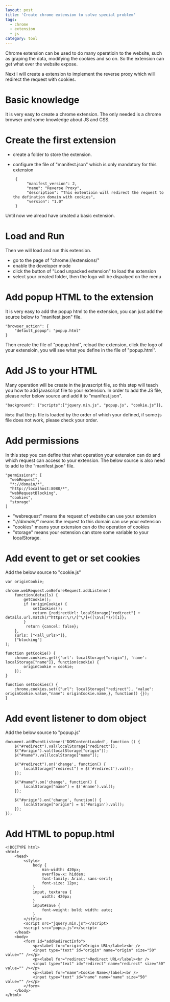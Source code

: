 ```yaml
---
layout: post
title: 'Create chrome extension to solve special problem'
tags:
  - chrome
  - extension
  - js
category: tool
---
```

Chrome extension can be used to do many operatioin to the website, such as graping the data, modifying the cookies and so on. So the extension can get what ever the website expose.

Next I will create a extension to implement the reverse proxy which will redirect the request with cookies.
<!--more-->

# Basic knowledge
It is very easy to create a chrome extension. The only needed is a chrome browser and some knowledge about JS and CSS.

# Create the first extension

 * create a folder to store the extension.
 * configure the file of "manifest.json" which is only mandatory for this extension

        {
             "manifest_version": 2,
             "name": "Reverse Proxy",
             "description": "This extentioin will redirect the request to the defination domain with cookies",
             "version": "1.0"
        }


Until now we alread have created a basic extension.

# Load and Run
Then we will load and run this extension.

 * go to the page of "chrome://extensions/"
 * enable the developer mode
 * click the button of "Load unpacked extension" to load the extension
 * select your created folder, then the logo will be dispalyed on the menu

# Add popup HTML to the extension
It is very easy to add the popup html to the extension, you can just add the source below to "manifest.json" file.

    "browser_action": {
        "default_popup": "popup.html"
    }

Then create the file of "popup.html", reload the extension, click the logo of your extensioin, you will see what you define in the file of "popup.html".

# Add JS to your HTML
Many operation will be create in the javascript file, so this step will teach you how to add javascript file to your extension. In order to add the JS file, please refer below source and add it to "manifest.json".

    "background": {"scripts":["jquery.min.js", "popup.js", "cookie.js"]},

`Note` that the js file is loaded by the order of which your defined, if some js file does not work, please check your order.

# Add permissions
In this step you can define that what operation your extension can do and which request can access to your extension. The below  source is also need to add to the "manifest.json" file.

    "permissions": [
      "webRequest",
      "*://domain/*",
      "http://localhost:8080/*",
      "webRequestBlocking",
      "cookies",
      "storage"
    ]

 * "webrequest" means the request of website can use your extension
 * "*://domain/*" means the request to this domain can use your extension
 * "cookies" means your extension can do the operation of cookies
 * "storage" means your extension can store some variable to your localStorage.

# Add event to get or set cookies
Add the below source to "cookie.js"

    var originCookie;

    chrome.webRequest.onBeforeRequest.addListener(
        function(details) {
            getCookie();
            if (originCookie) {
                setCookies();
                return {redirectUrl: localStorage["redirect"] + details.url.match(/^https?:\/\/[^\/]+([\S\s]*)/)[1]};
            }
             return {cancel: false};
        },
        {urls: ["<all_urls>"]},
        ["blocking"]
    );

    function getCookie() {
        chrome.cookies.get({'url': localStorage["origin"], 'name': localStorage["name"]}, function(cookie) {
            originCookie = cookie;
        });
    }

    function setCookies() {
        chrome.cookies.set({"url": localStorage["redirect"], "value": originCookie.value,"name": originCookie.name,}, function() {});
    }

# Add event listener to dom object
Add the below source to "popup.js"

    document.addEventListener('DOMContentLoaded', function () {
        $("#redirect").val(localStorage["redirect"]);
        $("#origin").val(localStorage["origin"]);
        $("#name").val(localStorage["name"]);

        $("#redirect").on('change', function() {
            localStorage["redirect"] = $('#redirect').val();
        });

        $("#name").on('change', function() {
            localStorage["name"] = $('#name').val();
        });

        $("#origin").on('change', function() {
            localStorage["origin"] = $('#origin').val();
        });
    });

# Add HTML to popup.html

    <!DOCTYPE html>
    <html>
        <head>
            <style>
                body {
                    min-width: 420px;
                    overflow-x: hidden;
                    font-family: Arial, sans-serif;
                    font-size: 12px;
                }
                input, textarea {
                    width: 420px;
                }
                input#save {
                    font-weight: bold; width: auto;
                }
            </style>
            <script src="jquery.min.js"></script>
            <script src="popup.js"></script>
        </head>
        <body>
            <form id="addRedirectInfo">
                <p><label for="origin">Origin URL</label><br />
                <input type="text" id="origin" name="origin" size="50" value="" /></p>
                <p><label for="redirect">Redirect URL</label><br />
                <input type="text" id="redirect" name="redirect" size="50" value="" /></p>
                <p><label for="name">Cookie Name</label><br />
                <input type="text" id="name" name="name" size="50" value="" /></p>
            </form>
        </body>
    </html>
